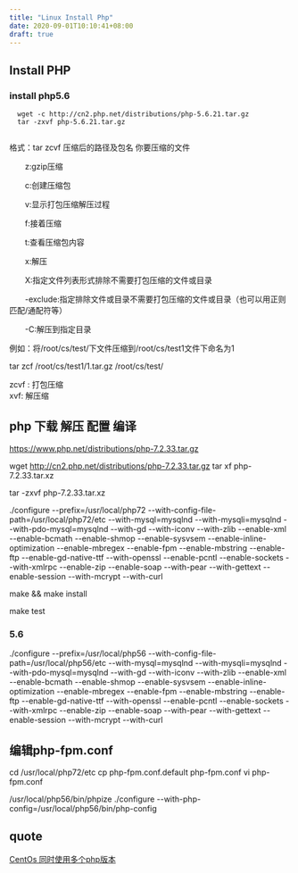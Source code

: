 ```yaml
---
title: "Linux Install Php"
date: 2020-09-01T10:10:41+08:00
draft: true
---
```


## Install PHP

### install php5.6

```shell
  wget -c http://cn2.php.net/distributions/php-5.6.21.tar.gz
  tar -zxvf php-5.6.21.tar.gz


```


  格式：tar zcvf 压缩后的路径及包名 你要压缩的文件

　　z:gzip压缩

　　c:创建压缩包

　　v:显示打包压缩解压过程

　　f:接着压缩

　　t:查看压缩包内容

　　x:解压

　　X:指定文件列表形式排除不需要打包压缩的文件或目录

　　-exclude:指定排除文件或目录不需要打包压缩的文件或目录（也可以用正则匹配/通配符等）

　　-C:解压到指定目录


例如：将/root/cs/test/下文件压缩到/root/cs/test1文件下命名为1

tar zcf /root/cs/test1/1.tar.gz /root/cs/test/

zcvf :   打包压缩     
xvf: 解压缩

## php 下载 解压 配置 编译
https://www.php.net/distributions/php-7.2.33.tar.gz

wget http://cn2.php.net/distributions/php-7.2.33.tar.gz tar xf php-7.2.33.tar.xz

tar -zxvf php-7.2.33.tar.xz

./configure --prefix=/usr/local/php72 --with-config-file-path=/usr/local/php72/etc --with-mysql=mysqlnd --with-mysqli=mysqlnd --with-pdo-mysql=mysqlnd --with-gd --with-iconv --with-zlib --enable-xml --enable-bcmath --enable-shmop --enable-sysvsem --enable-inline-optimization  --enable-mbregex --enable-fpm --enable-mbstring --enable-ftp --enable-gd-native-ttf --with-openssl --enable-pcntl --enable-sockets --with-xmlrpc --enable-zip --enable-soap --with-pear --with-gettext --enable-session --with-mcrypt --with-curl

make && make install

make test


### 5.6
./configure --prefix=/usr/local/php56 --with-config-file-path=/usr/local/php56/etc --with-mysql=mysqlnd --with-mysqli=mysqlnd --with-pdo-mysql=mysqlnd --with-gd --with-iconv --with-zlib --enable-xml --enable-bcmath --enable-shmop --enable-sysvsem --enable-inline-optimization  --enable-mbregex --enable-fpm --enable-mbstring --enable-ftp --enable-gd-native-ttf --with-openssl --enable-pcntl --enable-sockets --with-xmlrpc --enable-zip --enable-soap --with-pear --with-gettext --enable-session --with-mcrypt --with-curl


## 编辑php-fpm.conf

cd /usr/local/php72/etc
cp php-fpm.conf.default php-fpm.conf
vi php-fpm.conf


/usr/local/php56/bin/phpize  ./configure  --with-php-config=/usr/local/php56/bin/php-config
## quote
[CentOs 同时使用多个php版本](https://www.jianshu.com/p/600ef6e83af1)



